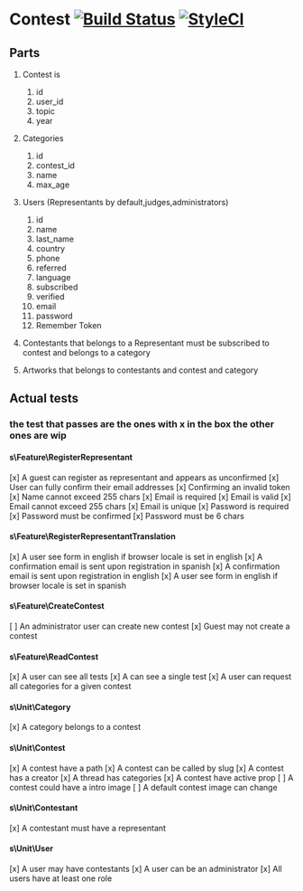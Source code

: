 # Contest [![Build Status](https://travis-ci.org/giorgiosaud/wedcontest2018.svg?branch=master)](https://travis-ci.org/giorgiosaud/wedcontest2018) [![StyleCI](https://styleci.io/repos/123292448/shield?branch=master)](https://styleci.io/repos/123292448)
## Parts 

1. Contest is 
    1. id
    2. user_id
    3. topic
    4. year
2. Categories
    1. id
    2. contest_id
    3. name 
    4. max_age
3. Users (Representants by default,judges,administrators)
    1. id
    2. name
    3. last_name
    4. country
    5. phone
    6. referred
    7. language
    8. subscribed
    9. verified
    10. email
    11. password
    12. Remember Token
4. Contestants that belongs to a Representant must be subscribed to contest and belongs to a category

5. Artworks that belongs to contestants and contest and category

## Actual tests
### the test that passes are the ones with x in the box the other ones are wip

#### s\Feature\RegisterRepresentant
 [x] A guest can register as representant and appears as unconfirmed
 [x] User can fully confirm their email addresses
 [x] Confirming an invalid token
 [x] Name cannot exceed 255 chars
 [x] Email is required
 [x] Email is valid
 [x] Email cannot exceed 255 chars
 [x] Email is unique
 [x] Password is required
 [x] Password must be confirmed
 [x] Password must be 6 chars

#### s\Feature\RegisterRepresentantTranslation
 [x] A user see form in english if browser locale is set in english
 [x] A confirmation email is sent upon registration in spanish
 [x] A confirmation email is sent upon registration in english
 [x] A user see form in english if browser locale is set in spanish

#### s\Feature\CreateContest
 [ ] An administrator user can create new contest
 [x] Guest may not create a contest

#### s\Feature\ReadContest
 [x] A user can see all tests
 [x] A can see a single test
 [x] A user can request all categories for a given contest

#### s\Unit\Category
 [x] A category belongs to a contest

#### s\Unit\Contest
 [x] A contest have a path
 [x] A contest can be called by slug
 [x] A contest has a creator
 [x] A thread has categories
 [x] A contest have active prop
 [ ] A contest could have a intro image
 [ ] A default contest image can change

#### s\Unit\Contestant
 [x] A contestant must have a representant

#### s\Unit\User
 [x] A user may have contestants
 [x] A user can be an administrator
 [x] All users have at least one role